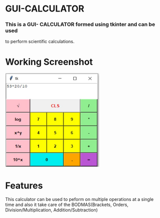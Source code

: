 # GUI-CALCULATOR
### This is a GUI- CALCULATOR formed using tkinter and can be used
to perform scientific calculations.

# Working Screenshot
<img src ="calculator-ss.jpg" height="300" width="300">

# Features
This calculator can be used to peform on multiple
operations at a single time and also it take care
of the BODMAS(Brackets, Orders, Division/Multiplication, Addition/Subtraction)
